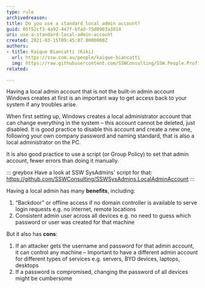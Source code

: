 ```yaml
---
type: rule
archivedreason:
title: Do you use a standard local admin account?
guid: 05f52cf3-4a92-447f-bfad-75d0903a3814
uri: use-a-standard-local-admin-account
created: 2021-03-15T09:45:07.0000000Z
authors:
- title: Kaique Biancatti (Kiki)
  url: https://ssw.com.au/people/kaique-biancatti
  img: https://raw.githubusercontent.com/SSWConsulting/SSW.People.Profiles/main/Kaique-Biancatti/Images/Kaique-Biancatti-Profile.jpg
related:

---
```


Having a local admin account that is not the built-in admin account Windows creates at first is an important way to get access back to your system if any troubles arise.

<!--endintro-->

When first setting up, Windows creates a local administrator account that can change everything in the system – this account cannot be deleted, just disabled. It is good practice to disable this account and create a new one, following your own company password and naming standard, that is also a local administrator on the PC.
 
It is also good practice to use a script (or Group Policy) to set that admin account, fewer errors than doing it manually.

::: greybox
Have a look at SSW SysAdmins' script for that: https://github.com/SSWConsulting/SSWSysAdmins.LocalAdminAccount
:::

Having a local admin has many **benefits**, including:
1. “Backdoor” or offline access if no domain controller is available to serve login requests e.g. no internet, remote locations
2. Consistent admin user across all devices e.g. no need to guess which password or user was created for that machine
 
But it also has **cons**:
1. If an attacker gets the username and password for that admin account, it can control any machine – Important to have a different admin account for different types of services e.g. servers, BYO devices, laptops, desktops 
2. If a password is compromised, changing the password of all devices might be cumbersome

